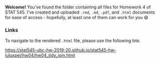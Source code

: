 __Welcome!__ You've found the folder containing all files for Homework 4 of STAT 545. I've created and uploaded `.rmd`, `.md`, `.pdf`, and `.html` documents for ease of access - hopefully, at least one of them can work for you :smile:

### Links

To navigate to the rendered `.html` file, please use the following link:

https://stat545-ubc-hw-2019-20.github.io/stat545-hw-luluxpei/hw04/hw04_tidy_join.html
